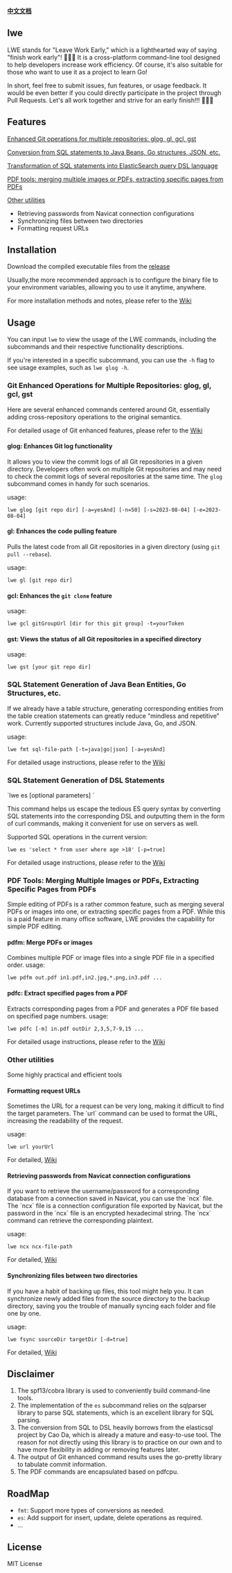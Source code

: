 **[中文文档](README.md)**

## lwe
LWE stands for "Leave Work Early," which is a lighthearted way of saying "finish work early"! 🤣🤣🤣
It is a cross-platform command-line tool designed to help developers increase work efficiency. Of course, it's also suitable for those who want to use it as a project to learn Go!

In short, feel free to submit issues, fun features, or usage feedback. It would be even better if you could directly participate in the project through Pull Requests. Let's all work together and strive for an early finish!!! 💪💪💪

## Features

[Enhanced Git operations for multiple repositories: glog, gl, gcl, gst](#git)

[Conversion from SQL statements to Java Beans, Go structures, JSON, etc.](#fmt)

[Transformation of SQL statements into ElasticSearch query DSL language](#es)

[PDF tools: merging multiple images or PDFs, extracting specific pages from PDFs](#pdf)

[Other utilities](#other)
- Retrieving passwords from Navicat connection configurations
- Synchronizing files between two directories
- Formatting request URLs

## Installation

Download the compiled executable  files from the [release](https://github.com/yesAnd92/lwe/releases)

Usually,the more recommended approach is to configure the binary file to your environment variables, allowing you to use it anytime, anywhere.

For more installation methods and notes, please refer to the [Wiki](https://github.com/yesAnd92/lwe/wiki/0.%E5%AE%89%E8%A3%85%E3%80%81%E9%85%8D%E7%BD%AE%E4%BD%BF%E7%94%A8)

## Usage
You can input `lwe` to view the usage of the LWE commands, including the subcommands and their respective functionality descriptions.

If you're interested in a specific subcommand, you can use the `-h` flag to see usage examples, such as `lwe glog -h`.

<h3 id="git">Git Enhanced Operations for Multiple Repositories: glog, gl, gcl, gst</h3>
Here are several enhanced commands centered around Git, essentially adding cross-repository operations to the original semantics.

For detailed usage of Git enhanced features, please refer to the [Wiki](https://github.com/yesAnd92/lwe/wiki/3.Git%E5%A2%9E%E5%BC%BA%E5%8A%9F%E8%83%BD)

#### glog: Enhances Git log functionality
It allows you to view the commit logs of all Git repositories in a given directory. Developers often work on multiple Git repositories and may need to check the commit logs of several repositories at the same time. The `glog` subcommand comes in handy for such scenarios.

usage:
  ```
  lwe glog [git repo dir] [-a=yesAnd] [-n=50] [-s=2023-08-04] [-e=2023-08-04]
  ```

#### gl: Enhances the code pulling feature
Pulls the latest code from all Git repositories in a given directory (using `git pull --rebase`).

usage:
  ```
  lwe gl [git repo dir]
  ```

#### gcl: Enhances the `git clone` feature
usage:
  ```
  lwe gcl gitGroupUrl [dir for this git group] -t=yourToken
  ```

#### gst: Views the status of all Git repositories in a specified directory
usage:
  ```
  lwe gst [your git repo dir]
  ```

<h3 id="fmt">SQL Statement Generation of Java Bean Entities, Go Structures, etc.</h3>
If we already have a table structure, generating corresponding entities from the table creation statements can greatly reduce "mindless and repetitive" work. Currently supported structures include Java, Go, and JSON.

usage:
  ```
  lwe fmt sql-file-path [-t=java|go|json] [-a=yesAnd]
  ```

For detailed usage instructions, please refer to the [Wiki](https://github.com/yesAnd92/lwe/wiki/1.%E5%BB%BA%E8%A1%A8SQL%E8%AF%AD%E5%8F%A5%E7%94%9F%E6%88%90%E4%B8%8D%E7%94%A8%E8%AF%AD%E8%A8%80%E6%89%80%E9%9C%80%E5%AE%9E%E4%BD%93)


<h3 id="es">SQL Statement Generation of DSL Statements</h3>
`lwe es [optional parameters] <SQL statement>`

This command helps us escape the tedious ES query syntax by converting SQL statements into the corresponding DSL and outputting them in the form of curl commands, making it convenient for use on servers as well.

Supported SQL operations in the current version:
```
lwe es 'select * from user where age >18' [-p=true]
```

For detailed usage instructions, please refer to the [Wiki](https://github.com/yesAnd92/lwe/wiki/2.%E5%B0%86SQL%E8%AF%AD%E5%8F%A5%E8%BD%AC%E6%8D%A2%E6%88%90ElasticSearch%E6%9F%A5%E8%AF%A2%E7%9A%84DSL%E8%AF%AD%E8%A8%80)

<h3 id="pdf">PDF Tools: Merging Multiple Images or PDFs, Extracting Specific Pages from PDFs</h3>
Simple editing of PDFs is a rather common feature, such as merging several PDFs or images into one, or extracting specific pages from a PDF. While this is a paid feature in many office software, LWE provides the capability for simple PDF editing.

#### pdfm: Merge PDFs or images
Combines multiple PDF or image files into a single PDF file in a specified order.
usage:
  ```
  lwe pdfm out.pdf in1.pdf,in2.jpg,*.png,in3.pdf ...
  ```

#### pdfc: Extract specified pages from a PDF
Extracts corresponding pages from a PDF and generates a PDF file based on specified page numbers.
usage:
  ```
  lwe pdfc [-m] in.pdf outDir 2,3,5,7-9,15 ...
  ```

For detailed usage instructions, please refer to the [Wiki](https://github.com/yesAnd92/lwe/wiki/PDF%E5%B7%A5%E5%85%B7%EF%BC%9A%E5%90%88%E5%B9%B6%E5%A4%9A%E4%B8%AA%E5%9B%BE%E7%89%87%E6%88%96%E8%80%85PDF%E3%80%81%E6%88%AA%E5%8F%96PDF%E6%8C%87%E5%AE%9A%E9%A1%B5#pdfm-%E5%90%88%E5%B9%B6pdf%E6%88%96%E8%80%85%E5%9B%BE%E7%89%87)

<h3 id="other">Other utilities</h3>
Some highly practical and efficient tools

<h4> Formatting request URLs</h4>
  Sometimes the URL for a request can be very long, making it difficult to find the target parameters. The `url` command can be used to format the URL, increasing the readability of the request.

usage:
  ```
  lwe url yourUrl
  ```
For detailed, [Wiki](https://github.com/yesAnd92/lwe/wiki/%E5%85%B6%E5%AE%83%E5%B0%8F%E5%B7%A5%E5%85%B7#%E6%A0%BC%E5%BC%8F%E5%8C%96%E8%AF%B7%E6%B1%82url)


<h4>  Retrieving passwords from Navicat connection configurations</h4>
  If you want to retrieve the username/password for a corresponding database from a connection saved in Navicat, you can use the `ncx` file. The `ncx` file is a connection configuration file exported by Navicat, but the password in the `ncx` file is an encrypted hexadecimal string. The `ncx` command can retrieve the corresponding plaintext.

usage:
  ```
  lwe ncx ncx-file-path
  ```
For detailed, [Wiki](https://github.com/yesAnd92/lwe/wiki/%E5%85%B6%E5%AE%83%E5%B0%8F%E5%B7%A5%E5%85%B7#%E8%8E%B7%E5%8F%96navicat%E8%BF%9E%E6%8E%A5%E9%85%8D%E7%BD%AE%E4%B8%AD%E7%9A%84%E5%AF%86%E7%A0%81)

<h4> Synchronizing files between two directories </h4>
  If you have a habit of backing up files, this tool might help you. It can synchronize newly added files from the source directory to the backup directory, saving you the trouble of manually syncing each folder and file one by one.

usage:
  ```
  lwe fsync sourceDir targetDir [-d=true]
  ```
For detailed, [Wiki](https://github.com/yesAnd92/lwe/wiki/%E5%85%B6%E5%AE%83%E5%B0%8F%E5%B7%A5%E5%85%B7#%E5%90%8C%E6%AD%A5%E4%B8%A4%E4%B8%AA%E7%9B%AE%E5%BD%95%E4%B8%8B%E6%96%87%E4%BB%B6)


## Disclaimer
1. The spf13/cobra library is used to conveniently build command-line tools.
2. The implementation of the `es` subcommand relies on the sqlparser library to parse SQL statements, which is an excellent library for SQL parsing.
3. The conversion from SQL to DSL heavily borrows from the elasticsql project by Cao Da, which is already a mature and easy-to-use tool. The reason for not directly using this library is to practice on our own and to have more flexibility in adding or removing features later.
4. The output of Git enhanced command results uses the go-pretty library to tabulate commit information.
5. The PDF commands are encapsulated based on pdfcpu.

## RoadMap
- `fmt`: Support more types of conversions as needed.
- `es`: Add support for insert, update, delete operations as required.
- ...

## License
MIT License
